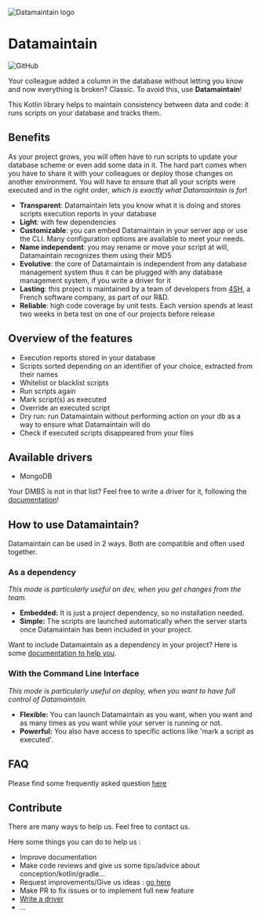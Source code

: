 ![Datamaintain logo](https://i.imgur.com/kLfOIDH.png)

# Datamaintain
![GitHub](https://img.shields.io/github/license/4sh/datamaintain)

Your colleague added a column in the database without letting you know and now everything is broken? Classic. 
To avoid this, use **Datamaintain**! 

This Kotlin library helps to maintain consistency between data and code: it runs scripts on your database and tracks them.

## Benefits
As your project grows, you will often have to run scripts to update your database scheme or even add some data in it. 
The hard part comes when you have to share it with your colleagues or deploy those changes on another environment. 
You will have to ensure that all your scripts were executed and in the right order, *which is exactly what Datamaintain is for*!

- **Transparent**: Datamaintain lets you know what it is doing and stores scripts execution reports in your database
- **Light**: with few dependencies
- **Customizable**: you can embed Datamaintain in your server app or use the CLI. Many configuration options are available to meet your needs.
- **Name independent**: you may rename or move your script at will, Datamaintain recognizes them using their MD5 
- **Evolutive**: the core of Datamaintain is independent from any database management system thus it can be plugged with any database management system, if you write a driver for it
- **Lasting**: this project is maintained by a team of developers from [4SH](https://www.4sh.fr/), a French software company, as part of our R&D.
- **Reliable**: high code coverage by unit tests. Each version spends at least two weeks in beta test on one of our projects before release

## Overview of the features
- Execution reports stored in your database
- Scripts sorted depending on an identifier of your choice, extracted from their names
- Whitelist or blacklist scripts
- Run scripts again
- Mark script(s) as executed
- Override an executed script 
- Dry run: run Datamaintain without performing action on your db as a way to ensure what Datamaintain will do
- Check if executed scripts disappeared from your files

## Available drivers

- MongoDB

Your DMBS is not in that list? Feel free to write a driver for it, following the [documentation](docs/how-to-write-a-driver.md)!

## How to use Datamaintain?

Datamaintain can be used in 2 ways. Both are compatible and often used together.

### As a dependency

*This mode is particularly useful on dev, when you get changes from the team.*

-  **Embedded:** It is just a project dependency, so no installation needed.
-  **Simple:** The scripts are launched automatically when the server starts once Datamaintain has been included in your project.

Want to include Datamaintain as a dependency in your project? Here is some [documentation to help you](docs/as-dependency.md).

### With the Command Line Interface

*This mode is particularly useful on deploy, when you want to have full control of Datamaintain.*

- **Flexible:** You can launch Datamaintain as you want, when you want and as many times as you want while your server is running or not.
- **Powerful:** You also have access to specific actions like 'mark a script as executed'.


## FAQ

Please find some frequently asked question [here](./docs/faq.md)
  
## Contribute

There are many ways to help us. Feel free to contact us.

Here some things you can do to help us :
- Improve documentation
- Make code reviews and give us some tips/advice about conception/kotlin/gradle...
- Request improvements/Give us ideas : [go here](https://github.com/4sh/datamaintain/issues)
- Make PR to fix issues or to implement full new feature
- [Write a driver](docs/how-to-write-a-driver.md)
- ...
